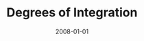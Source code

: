 ---
date: 2008-01-01
title: Degrees of Integration
source: Seed Magazine
sourceUrl: https://scimaps.org/static/images/Seed_degrees.jpg
---